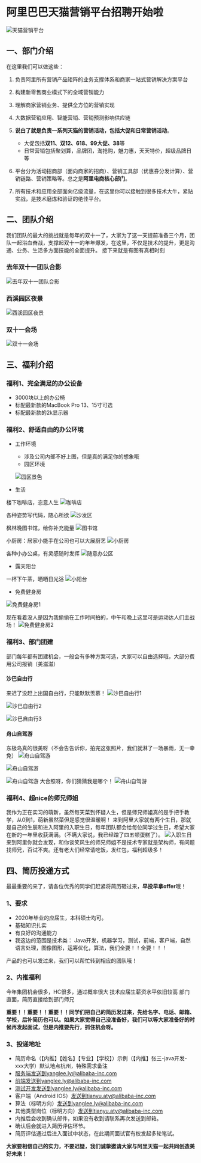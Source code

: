 # 阿里巴巴天猫营销平台招聘开始啦
![天猫营销平台](https://github.com/lyflipped/tmall-2020-recommend/blob/master/%E7%B4%A0%E6%9D%90/%E8%90%A5%E9%94%80%E5%B9%B3%E5%8F%B0-min.jpg?raw=true)

## 一、部门介绍

在这里我们可以做这些： 

1. 负责阿里所有营销产品矩阵的业务支撑体系和商家一站式营销解决方案平台
2. 构建新零售商业模式下的全域营销能力
3. 理解商家营销业务、提供全方位的营销实现
4. 大数据营销应用、智能营销、营销预测影响供应链
5. **说白了就是负责一系列天猫的营销活动，包括大促和日常营销活动**。
    - 大促包括**双11、双12、618、99大促、38**等
    - 日常营销包括聚划算，品牌团，淘抢购，魅力惠，天天特价，超级品牌日等


6. 平台分为活动招商部（面向商家的招商）、营销工具部（优惠券分发计算）、营销链路、营销策略等。总之是**阿里电商核心部门**。
7. 所有技术和应用全部面向亿级流量，在这里你可以接触到很多技术大牛，紧贴实战，是技术磨炼和验证的绝佳平台。

## 二、团队介绍
我们团队的最大的挑战就是每年的双十一了，大家为了这一天提前准备三个月，团队一起浴血奋战，支撑起双十一的年年爆发，在这里，不仅是技术的提升，更是沟通、业务、生活多方面技能的全面提升。
接下来就是有图有真相时刻

### 去年双十一团队合影
![去年双十一团队合影](https://github.com/lyflipped/tmall-2020-recommend/blob/master/%E7%B4%A0%E6%9D%90/%E5%9B%A2%E9%98%9F1111%E5%90%88%E5%BD%B1.jpeg?raw=true)

### 西溪园区夜景

![西溪园区夜景](https://github.com/lyflipped/tmall-2020-recommend/blob/master/%E7%B4%A0%E6%9D%90/%E5%9B%AD%E5%8C%BA%E5%A4%9C%E6%99%AF.JPG?raw=true)

### 双十一会场

![双十一会场](https://github.com/lyflipped/tmall-2020-recommend/blob/master/%E7%B4%A0%E6%9D%90/%E5%8F%8C%E5%8D%81%E4%B8%80.JPG?raw=true)


## 三、福利介绍
### 福利1、完全满足的办公设备

- 3000块以上的办公椅
- 标配最新款的MacBook Pro 13、15寸可选
- 标配最新款的2k显示器

### 福利2、舒适自由的办公环境
- 工作环境
	- 涉及公司内部不好上图，但是真的满足你的想象哦 
	- 园区环境

	![园区景色](https://github.com/lyflipped/tmall-2020-recommend/blob/master/%E7%B4%A0%E6%9D%90/%E8%A5%BF%E6%BA%AA%E5%9B%AD%E5%8C%BA%E7%99%BD%E5%A4%A9-min.jpg?raw=true)

- 生活

楼下咖啡店，恣意人生
![咖啡店](https://github.com/lyflipped/tmall-2020-recommend/blob/master/%E7%B4%A0%E6%9D%90/%E6%A5%BC%E4%B8%8B%E5%92%96%E5%95%A1%E5%BA%97-min.jpg?raw=true)

各种姿势写代码，随心所欲
![沙发区](https://github.com/lyflipped/tmall-2020-recommend/blob/master/%E7%B4%A0%E6%9D%90/%E6%B2%99%E5%8F%91%E5%8C%BA-min.jpg?raw=true)

枫林晚图书馆，给你补充能量
![图书馆](https://github.com/lyflipped/tmall-2020-recommend/blob/master/%E7%B4%A0%E6%9D%90/%E5%9B%BE%E4%B9%A6%E9%A6%86-min.jpg?raw=true)

小厨房：居家小能手在公司也可以大展厨艺
![小厨房](https://github.com/lyflipped/tmall-2020-recommend/blob/master/%E7%B4%A0%E6%9D%90/%E5%85%AC%E5%8F%B8%E5%B0%8F%E5%8E%A8%E6%88%BF-min.jpg?raw=true)

各种小办公桌，有灵感随时发挥
![随意办公区](https://github.com/lyflipped/tmall-2020-recommend/blob/master/%E7%B4%A0%E6%9D%90/%E9%9A%8F%E6%84%8F%E5%8A%9E%E5%85%AC%E5%8C%BA-min.jpg?raw=true)

- 露天阳台

一杯下午茶，晒晒日光浴
![小阳台](https://github.com/lyflipped/tmall-2020-recommend/blob/master/%E7%B4%A0%E6%9D%90/%E5%B0%8F%E9%98%B3%E5%8F%B0.jpg?raw=true)

- 免费健身房

![免费健身房1](https://github.com/lyflipped/tmall-2020-recommend/blob/master/%E7%B4%A0%E6%9D%90/%E5%81%A5%E8%BA%AB%E6%88%BF1-min.jpg?raw=true)

现在看着没人是因为我偷偷在工作时间拍的，中午和晚上这里可是运动达人们主战场！
![免费健身房2](https://github.com/lyflipped/tmall-2020-recommend/blob/master/%E7%B4%A0%E6%9D%90/%E5%81%A5%E8%BA%AB%E6%88%BF2-min.jpg?raw=true)

### 福利3、部门团建
部门每年都有团建机会，一般会有多种方案可选，大家可以自由选择哦，大部分费用公司报销（美滋滋）
#### 沙巴自由行

来迟了没赶上出国自由行，只能默默羡慕！
![沙巴自由行1](https://github.com/lyflipped/tmall-2020-recommend/blob/master/%E7%B4%A0%E6%9D%90/%E6%B2%99%E5%B7%B4%E8%87%AA%E7%94%B1%E8%A1%8C.JPG?raw=true)

![沙巴自由行2](https://github.com/lyflipped/tmall-2020-recommend/blob/master/%E7%B4%A0%E6%9D%90/%E6%B2%99%E5%B7%B42-min.JPG?raw=true)

![沙巴自由行3](https://github.com/lyflipped/tmall-2020-recommend/blob/master/%E7%B4%A0%E6%9D%90/%E6%B2%99%E5%B7%B43-min.JPG?raw=true)
#### 舟山自驾游

东极岛真的很美呀（不会告告诉你，拍完这张照片，我们就淋了一场暴雨，无一幸免）
![舟山自驾游](https://github.com/lyflipped/tmall-2020-recommend/blob/master/%E7%B4%A0%E6%9D%90/%E4%B8%9C%E6%9E%81%E5%B2%9B%E7%81%AF%E5%A1%94-min.jpg?raw=true)

![舟山自驾游](https://github.com/lyflipped/tmall-2020-recommend/blob/master/%E7%B4%A0%E6%9D%90/%E4%B8%9C%E6%9E%81%E5%B2%9B%E7%AC%AC%E4%B8%80%E5%A4%A9-min.jpg?raw=true)

![舟山自驾游](https://github.com/lyflipped/tmall-2020-recommend/blob/master/%E7%B4%A0%E6%9D%90/%E8%81%9A%E9%A4%90-min.jpg?raw=true)
大合照呀，你们猜猜我是哪个！
![舟山自驾游](https://github.com/lyflipped/tmall-2020-recommend/blob/master/%E7%B4%A0%E6%9D%90/%E8%88%9F%E5%B1%B1%E8%87%AA%E7%94%B1%E8%A1%8C-%E4%B8%9C%E6%9E%81%E5%B2%9B-min.jpg?raw=true)

### 福利4、超nice的师兄师姐
我作为正在实习的萌新，虽然每天菜到怀疑人生，但是师兄师姐真的是手把手教学，从0到1，萌新虽然菜但是感觉很温暖啊！
来到阿里大家就有两个生日，那就是自己的生辰和进入阿里的入职生日，每年团队都会给每位同学过生日，希望大家在新的一年里收获满满。（不瞒大家说，我已经蹭了四五顿蛋糕了）。
![入职生日](https://github.com/lyflipped/tmall-2020-recommend/blob/master/%E7%B4%A0%E6%9D%90/%E7%94%9F%E6%97%A5-min.jpg?raw=true)
来到阿里你就会发现，和你谈笑风生的师兄师姐不是技术专家就是架构师，有问题找师兄，百试不爽。还有老大们经常请吃饭，发红包，福利超级多！

## 四、简历投递方式

最最重要的来了，请各位优秀的同学们赶紧将简历砸过来，**早投早拿offer**哦！
### 1、要求
- 2020年毕业的应届生，本科硕士均可。
- 基础知识扎实
- 有良好的沟通能力
- 我这边的范围是技术类：
Java开发，机器学习，测试，前端，客户端，自然语言处理，图像图形，运筹优化，算法，我们全要！！全要！！！

产品的也可以发过来，我们可以帮忙转到相应的团队哦！
### 2、内推福利
今年集团机会很多，HC很多，通过概率很大
技术应届生薪资水平依旧较高
部门直面，简历直接给到部门师兄

**重要！！重要！！重要！！同学们把自己的简历发过来，先给名字、电话、邮箱、学校，后补简历也可以。如果大家觉得自己没准备好，我们可以等大家准备好的时候再发起面试，但是内推要先行，抓住机会呀。**

### 3、投递地址
* 简历命名（【内推】【姓名】【专业】【学校】）示例（【内推】张三-java开发-xxx大学）默认地点杭州，特殊需求备注
* 服务端发送到yanglee.ly@alibaba-inc.com
* 前端发送到yanglee.ly@alibaba-inc.com
* 测试开发发送到yanglee.ly@alibaba-inc.com
* 客户端（Android IOS）发送到tianyu.aty@alibaba-inc.com
* 算法（标明方向）发送到yanglee.ly@alibaba-inc.com
* 其他类型岗位（标明方向）发送到tianyu.aty@alibaba-inc.com
* 内推后会收到确认邮件，如果没有收到请联系再次发送到邮箱。
* 确认后会就进入简历评估环节。
* 简历评估通过后进入面试中状态，在此期间面试官有权发起多轮笔试。

**大家要相信自己的实力，不要迟疑，我们诚挚邀请大家与阿里天猫一起共同创造美好未来！**





